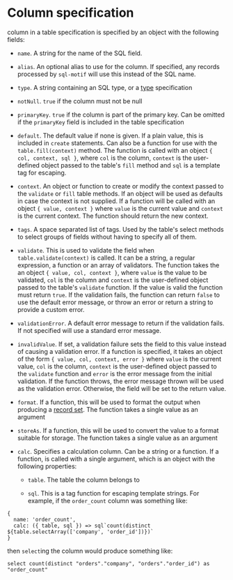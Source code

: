 # Column specification

 column in a table specification is specified by an object with the following fields:

 * `name`. A string for the name of the SQL field.

 * `alias`. An optional alias to use for the column. If specified, any records processed by `sql-motif` will use this instead of the SQL name.

 * `type`. A string containing an SQL type, or a [type](./types.md) specification

 * `notNull`. `true` if the column must not be null

 * `primaryKey`. `true` if the column is part of the primary key. Can be omitted if the `primaryKey` field is included in the table specification

 * `default`. The default value if none is given. If a plain value, this is included in `create` statements. Can also be a function for use with the
`table.fill(context)` method. The  function is called with an object `{ col, context, sql }`, where `col` is the column, `context` is the user-defined object
passed to the table's `fill` method and `sql` is a template tag for escaping.

 * `context`. An object or function to create or modify the context passed to the `validate` or `fill` table methods. If an object will be used as defaults in case
the context is not supplied. If a function will be called with an object `{ value, context }` where `value` is the current value and `context` is the current context.
The function should return the new context.

 * `tags`. A space separated list of tags. Used by the table's select methods to select groups of fields without having to specify all of them.

 * `validate`. This is used to validate the field when `table.validate(context)` is called. It can be a string, a regular expression, a function or an array of validators.
 The function takes the an object `{ value, col, context }`, where `value` is the value to be validated, `col` is the column and `context` is the user-defined object
passed to the table's `validate` function. If the value is valid the function must return `true`. If the validation fails, the function can return `false` to use the
default error message, or throw an error or return a string to provide a custom error.

 * `validationError`. A default error message to return if the validation fails. If not specified will use a standard error message.

 * `invalidValue`. If set, a validation failure sets the field to this value instead of causing a validation error. If a function is specified, it takes an object
of the form `{ value, col, context, error }` where `value` is the current value, `col` is the column, `context` is the user-defined object passed to the `validate`
function and `error` is the error message from the initial validation. If the function throws, the error message thrown will be used as the validation error. Otherwise,
the field will be set to the return value.

 * `format`. If a function, this will be used to format the output when producing a [record set](./record-set.md). The function takes a single value as an argument

 * `storeAs`. If a function, this will be used to convert the value to a format suitable for storage. The function takes a single value as an argument

 * `calc`. Specifies a calculation column. Can be a string or a function. If a function, is called with a single argument, which is an object with the following properties:

   * `table`. The table the column belongs to

   * `sql`. This is a tag function for escaping template strings. For example, if the `order_count` column was something like:

```
{
  name: 'order_count',
  calc: ({ table, sql }) => sql`count(distinct ${table.selectArray(['company', 'order_id'])})`
}
```

then `select`ing the column would produce something like:

```
select count(distinct "orders"."company", "orders"."order_id") as "order_count"
```

